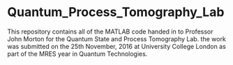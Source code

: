 # Quantum_Process_Tomography_Lab

This repository contains all of the MATLAB code handed in to Professor John Morton 
for the Quantum State and Process Tomography Lab. the work was submitted on the 25th 
November, 2016 at University College London as part of the MRES year in Quantum
Technologies. 
